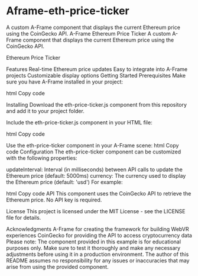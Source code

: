 # Aframe-eth-price-ticker
A custom A-Frame component that displays the current Ethereum price using the CoinGecko API.
A-Frame Ethereum Price Ticker
A custom A-Frame component that displays the current Ethereum price using the CoinGecko API.

Ethereum Price Ticker

Features
Real-time Ethereum price updates
Easy to integrate into A-Frame projects
Customizable display options
Getting Started
Prerequisites
Make sure you have A-Frame installed in your project:

html
Copy code
<script src="https://aframe.io/releases/1.2.0/aframe.min.js"></script>
Installing
Download the eth-price-ticker.js component from this repository and add it to your project folder.

Include the eth-price-ticker.js component in your HTML file:

html
Copy code
<script src="path/to/eth-price-ticker.js"></script>
Use the eth-price-ticker component in your A-Frame scene:
html
Copy code
<a-entity eth-price-ticker position="0 1.5 -5"></a-entity>
Configuration
The eth-price-ticker component can be customized with the following properties:

updateInterval: Interval (in milliseconds) between API calls to update the Ethereum price (default: 5000ms)
currency: The currency used to display the Ethereum price (default: 'usd')
For example:

html
Copy code
<a-entity eth-price-ticker="updateInterval: 10000; currency: eur" position="0 1.5 -5"></a-entity>
API
This component uses the CoinGecko API to retrieve the Ethereum price. No API key is required.

License
This project is licensed under the MIT License - see the LICENSE file for details.

Acknowledgments
A-Frame for creating the framework for building WebVR experiences
CoinGecko for providing the API to access cryptocurrency data
Please note: The component provided in this example is for educational purposes only. Make sure to test it thoroughly and make any necessary adjustments before using it in a production environment. The author of this README assumes no responsibility for any issues or inaccuracies that may arise from using the provided component.
